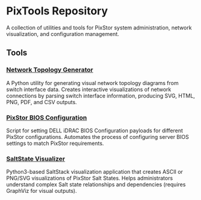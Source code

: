 # PixTools Repository

A collection of utilities and tools for PixStor system administration, network visualization, and configuration management.

## Tools

### [Network Topology Generator](network-topo-generator/README.md)

A Python utility for generating visual network topology diagrams from switch interface data. Creates interactive visualizations of network connections by parsing switch interface information, producing SVG, HTML, PNG, PDF, and CSV outputs.

### [PixStor BIOS Configuration](pixstor-bios-conf/README.md)

Script for setting DELL iDRAC BIOS Configuration payloads for different PixStor configurations. Automates the process of configuring server BIOS settings to match PixStor requirements.

### [SaltState Visualizer](saltStateViz/README.md)

Python3-based SaltStack visualization application that creates ASCII or PNG/SVG visualizations of PixStor Salt States. Helps administrators understand complex Salt state relationships and dependencies (requires GraphViz for visual outputs).

